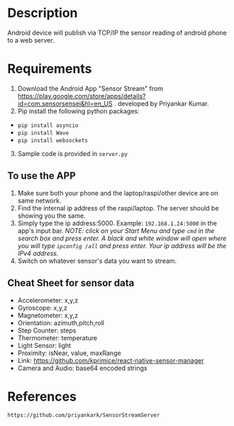 # Description

Android device will publish via TCP/IP the sensor reading of android phone to a web server.

# Requirements

1. Download the Android App "Sensor Stream" from https://play.google.com/store/apps/details?id=com.sensorsensei&hl=en_US . developed by Priyankar Kumar.
2. Pip install the following python packages:
- `pip install asyncio`
- `pip install Wave`
- `pip install websockets`
3. Sample code is provided in `server.py`

## To use the APP

1. Make sure both your phone and the laptop/raspi/other device are on same network.
2. Find the internal ip address of the raspi/laptop. The server should be showing you the same.
3. Simply type the ip address:5000. Example: `192.168.1.24:5000` in the app's input bar.
*NOTE: click on your Start Menu and type `cmd` in the search box and press enter. A black and white window will open where you will type `ipconfig /all` and press enter. Your ip address will be the IPv4 address.*
4. Switch on whatever sensor's data you want to stream.

## Cheat Sheet for sensor data
- Accelerometer: x,y,z
- Gyroscope: x,y,z
- Magnetometer: x,y,z
- Orientation: azimuth,pitch,roll
- Step Counter: steps
- Thermometer: temperature
- Light Sensor: light
- Proximity: isNear, value, maxRange
- Link: https://github.com/kprimice/react-native-sensor-manager
- Camera and Audio: base64 encoded strings

# References

`https://github.com/priyankark/SensorStreamServer`

